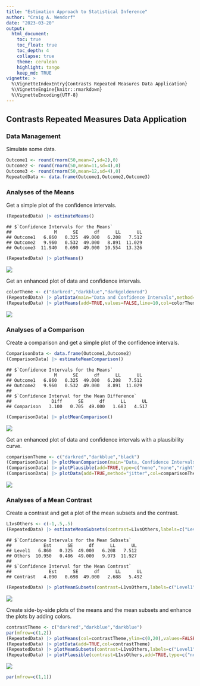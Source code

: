 ```yaml
---
title: "Estimation Approach to Statistical Inference"
author: "Craig A. Wendorf"
date: "2023-03-20"
output:
  html_document:
    toc: true
    toc_float: true
    toc_depth: 4
    collapse: true
    theme: cerulean
    highlight: tango
    keep_md: TRUE
vignette: >
  %\VignetteIndexEntry{Contrasts Repeated Measures Data Application}
  %\VignetteEngine{knitr::rmarkdown}
  %\VignetteEncoding{UTF-8}
---
```






## Contrasts Repeated Measures Data Application

### Data Management

Simulate some data.

```r
Outcome1 <- round(rnorm(50,mean=7,sd=2),0)
Outcome2 <- round(rnorm(50,mean=11,sd=4),0)
Outcome3 <- round(rnorm(50,mean=12,sd=4),0)
RepeatedData <- data.frame(Outcome1,Outcome2,Outcome3)
```

### Analyses of the Means

Get a simple plot of the confidence intervals.

```r
(RepeatedData) |> estimateMeans()
```

```
## $`Confidence Intervals for the Means`
##                M      SE      df      LL      UL
## Outcome1   6.860   0.325  49.000   6.208   7.512
## Outcome2   9.960   0.532  49.000   8.891  11.029
## Outcome3  11.940   0.690  49.000  10.554  13.326
```

```r
(RepeatedData) |> plotMeans()
```

![](figures/Repeated-ConfidenceA-1.png)<!-- -->

Get an enhanced plot of data and confidence intervals.

```r
colorTheme <- c("darkred","darkblue","darkgoldenrod")
(RepeatedData) |> plotData(main="Data and Confidence Intervals",method="jitter",col=colorTheme)
(RepeatedData) |> plotMeans(add=TRUE,values=FALSE,line=10,col=colorTheme)
```

![](figures/Repeated-ConfidenceB-1.png)<!-- -->

### Analyses of a Comparison

Create a comparison and get a simple plot of the confidence intervals.

```r
ComparisonData <- data.frame(Outcome1,Outcome2)
(ComparisonData) |> estimateMeanComparison()
```

```
## $`Confidence Intervals for the Means`
##                M      SE      df      LL      UL
## Outcome1   6.860   0.325  49.000   6.208   7.512
## Outcome2   9.960   0.532  49.000   8.891  11.029
## 
## $`Confidence Interval for the Mean Difference`
##               Diff      SE      df      LL      UL
## Comparison   3.100   0.705  49.000   1.683   4.517
```

```r
(ComparisonData) |> plotMeanComparison()
```

![](figures/Repeated-ConfidenceC-1.png)<!-- -->

Get an enhanced plot of data and confidence intervals with a plausibility curve.

```r
comparisonTheme <- c("darkred","darkblue","black")
(ComparisonData) |> plotMeanComparison(main="Data, Confidence Intervals, and a Plausibility Curve",ylim=c(0,20),values=FALSE,col=comparisonTheme)
(ComparisonData) |> plotPlausible(add=TRUE,type=c("none","none","right"),col=comparisonTheme)
(ComparisonData) |> plotData(add=TRUE,method="jitter",col=comparisonTheme)
```

![](figures/Repeated-ConfidenceD-1.png)<!-- -->

### Analyses of a Mean Contrast

Create a contrast and get a plot of the mean subsets and the contrast.

```r
L1vsOthers <- c(-1,.5,.5)
(RepeatedData) |> estimateMeanSubsets(contrast=L1vsOthers,labels=c("Level1","Others"))
```

```
## $`Confidence Intervals for the Mean Subsets`
##            Est      SE      df      LL      UL
## Level1   6.860   0.325  49.000   6.208   7.512
## Others  10.950   0.486  49.000   9.973  11.927
## 
## $`Confidence Interval for the Mean Contrast`
##              Est      SE      df      LL      UL
## Contrast   4.090   0.698  49.000   2.688   5.492
```

```r
(RepeatedData) |> plotMeanSubsets(contrast=L1vsOthers,labels=c("Level1","Others"))
```

![](figures/Contrasts-OneWay-ContrastA-1.png)<!-- -->

Create side-by-side plots of the means and the mean subsets and enhance the plots by adding colors.

```r
contrastTheme <- c("darkred","darkblue","darkblue")
par(mfrow=c(1,2))
(RepeatedData) |> plotMeans(col=contrastTheme,ylim=c(0,20),values=FALSE,main="")
(RepeatedData) |> plotData(add=TRUE,col=contrastTheme)
(RepeatedData) |> plotMeanSubsets(contrast=L1vsOthers,labels=c("Level1","Others"),col=comparisonTheme,ylim=c(0,20),ylab="",values=FALSE,main="")
(RepeatedData) |> plotPlausible(contrast=L1vsOthers,add=TRUE,type=c("none","none","right"),col=comparisonTheme)
```

![](figures/Contrasts-OneWay-ContrastB-1.png)<!-- -->

```r
par(mfrow=c(1,1))
```
